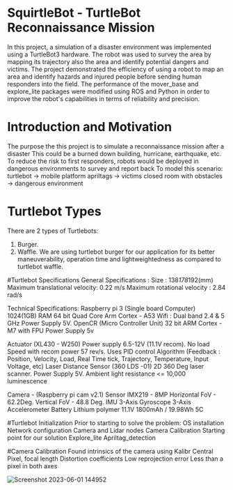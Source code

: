 # SquirtleBot - TurtleBot Reconnaissance Mission
In this project, a simulation of a disaster environment was implemented using a TurtleBot3 hardware. The robot was used to survey the area by mapping its trajectory also the area and identify potential dangers and victims. The project demonstrated the efficiency of using a robot to map an area and identify hazards and injured people before sending human responders into the field. The performance of the mover_base and explore_lite packages were modified using ROS and Python in order to improve the robot's capabilities in terms of reliability and precision.

# Introduction and Motivation
The purpose the this project is to simulate a reconnaissance mission after a disaster
This could be a burned down building, hurricane, earthquake, etc.
To reduce the risk to first responders, robots would be deployed in dangerous environments to survey and report back
To model this scenario:
turtlebot -> mobile platform
apriltags -> victims
closed room with obstacles -> dangerous environment

# Turtlebot Types
There are 2 types of Turtlebots: 
1. Burger.
2. Waffle.
We are using turtlebot burger for our application for its better maneuverability, operation time and lightweightedness as compared to turtlebot waffle. 

#Turtlebot Specifications 
General Specifications :
Size : 138*178*192(mm)
Maximum translational velocity: 0.22 m/s
Maximum rotational velocity : 2.84 rad/s

Technical Specifications:
Raspberry pi 3 (Single board Computer)	
1024(1GB) RAM
64 bit Quad Core Arm Cortex - A53
Wifi : Dual band 2.4 & 5 GHz
Power Supply 5V.
OpenCR (Micro Controller Unit)
32 bit ARM Cortex -M7 with FPU
Power Supply 5v

Actuator (XL430 - W250)
Power supply 6.5-12V (11.1V recom).
No load Speed with recom power 57 rev/s.
Uses PID control Algorithm (Feedback : Position, Velocity, Load, Real Time tick, Trajectory, Temperature, Input Voltage, etc)
Laser Distance Sensor (360 LDS -01)
2D 360 Deg laser scanner.
Power Supply 5V.
Ambient light resistance <= 10,000 luminescence 

Camera - (Raspberry pi cam v2.1)
Sensor IMX219 - 8MP
Horizontal FoV - 62.2Deg.
Vertical FoV - 48.8 Deg.
IMU 
3-Axis Gyroscope
3-Axis Accelerometer
Battery 
Lithium polymer 11.1V 1800mAh / 19.98Wh 5C

#Turtlebot Initialization
Prior to starting to solve the problem:
OS installation
Network configuration
Camera and Lidar nodes
Camera Calibration
Starting point for our solution
Explore_lite
Apriltag_detection

#Camera Calibration
Found intrinsics of the camera using Kalibr
Central Pixel, focal length
Distortion coefficients
Low reprojection error
Less than a pixel in both axes

![Screenshot 2023-06-01 144952](https://github.com/prathimaAnand/SquirtleBot---TurtleBot-Reconnaissance-Mission/assets/65678711/12e8de98-e063-4c07-8ed1-9ef17273483c)



